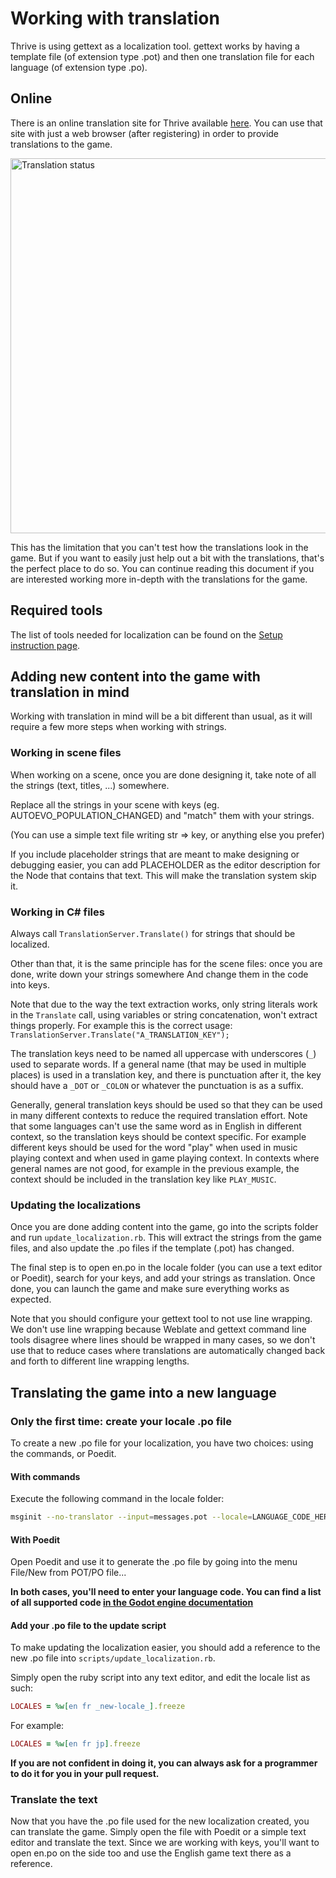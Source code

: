 Working with translation
========================

Thrive is using gettext as a localization tool. gettext works by having a
template file (of extension type .pot) and then one translation file for
each language (of extension type .po).

Online
------

There is an online translation site for Thrive available 
[here](https://translate.revolutionarygamesstudio.com). You can use that site
with just a web browser (after registering) in order to provide translations
to the game.

<a href="https://translate.revolutionarygamesstudio.com/engage/thrive/">
<img src="https://translate.revolutionarygamesstudio.com/widgets/thrive/-/open-graph.png" alt="Translation status" width="600px"/>
</a>

This has the limitation that you can't test how the translations look in the game.
But if you want to easily just help out a bit with the translations, that's the
perfect place to do so. You can continue reading this document if you are interested
working more in-depth with the translations for the game.

Required tools
--------------

The list of tools needed for localization can be found on the
[Setup instruction page](setup_instructions.md#Localization-tools).

Adding new content into the game with translation in mind
---------------------------------------------------------

Working with translation in mind will be a bit different than usual, as
it will require a few more steps when working with strings.

### Working in scene files

When working on a scene, once you are done designing it, take note
of all the strings (text, titles, ...) somewhere.

Replace all the strings in your scene with keys (eg. AUTOEVO_POPULATION_CHANGED) 
and "match" them with your strings.

(You can use a simple text file writing str => key, or anything else you prefer)

If you include placeholder strings that are meant to make designing or debugging easier,
you can add PLACEHOLDER as the editor description for the Node that contains that text. This
will make the translation system skip it.

### Working in C# files

Always call `TranslationServer.Translate()` for strings that should be localized.

Other than that, it is the same principle has for the scene files:
once you are done, write down your strings somewhere And change them in the code into keys.

Note that due to the way the text extraction works, only string
literals work in the `Translate` call, using variables or string
concatenation, won't extract things properly. For example this is the
correct usage: `TranslationServer.Translate("A_TRANSLATION_KEY");`

The translation keys need to be named all uppercase with underscores
(`_`) used to separate words. If a general name (that may be used in
multiple places) is used in a translation key, and there is
punctuation after it, the key should have a `_DOT` or `_COLON` or
whatever the punctuation is as a suffix.

Generally, general translation keys should be used so that they can be
used in many different contexts to reduce the required translation
effort. Note that some languages can't use the same word as in English
in different context, so the translation keys should be context
specific. For example different keys should be used for the word
"play" when used in music playing context and when used in game
playing context. In contexts where general names are not good, for
example in the previous example, the context should be included in the
translation key like `PLAY_MUSIC`.

### Updating the localizations

Once you are done adding content into the game, go into the scripts folder and
run `update_localization.rb`. This will extract the strings from the game files,
and also update the .po files if the template (.pot) has changed.

The final step is to open en.po in the locale folder (you can use a text editor
or Poedit), search for your keys, and add your strings as translation. Once done,
you can launch the game and make sure everything works as expected.

Note that you should configure your gettext tool to not use line
wrapping. We don't use line wrapping because Weblate and gettext
command line tools disagree where lines should be wrapped in many
cases, so we don't use that to reduce cases where translations are
automatically changed back and forth to different line wrapping
lengths.

Translating the game into a new language
----------------------------------------

### Only the first time: create your locale .po file

To create a new .po file for your localization,
you have two choices: using the commands, or Poedit.

#### With commands

Execute the following command in the locale folder:

```sh
msginit --no-translator --input=messages.pot --locale=LANGUAGE_CODE_HERE,
```

#### With Poedit

Open Poedit and use it to generate the .po file by going into the menu
File/New from POT/PO file...

**In both cases, you'll need to enter your language code. You can find a list of all
supported code [in the Godot engine documentation](https://docs.godotengine.org/en/stable/tutorials/i18n/locales.html)**

#### Add your .po file to the update script

To make updating the localization easier, you should add a reference to
the new .po file into `scripts/update_localization.rb`.

Simply open the ruby script into any text editor, and edit the locale list as such:

```ruby
LOCALES = %w[en fr _new-locale_].freeze
```

For example:

```ruby
LOCALES = %w[en fr jp].freeze
```

**If you are not confident in doing it, you can always ask for a programmer to do it for you 
in your pull request.**

### Translate the text

Now that you have the .po file used for the new localization created, you can translate
the game. Simply open the file with Poedit or a simple text editor and translate the text.
Since we are working with keys, you'll want to open en.po on the side too and use the English 
game text there as a reference.
